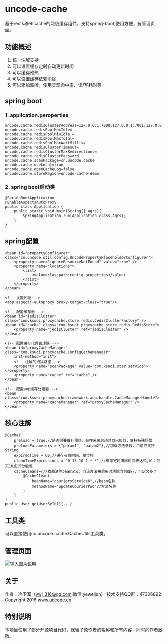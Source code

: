 uncode-cache
===========

基于redis和ehcache的两级缓存组件，支持spring-boot,使用方便，有管理页面。


## 功能概述
1. 统一注解支持
2. 可以设置缓存定时自动更新时间
3. 可以缓存预热
4. 可以设置缓存依赖消除
5. 可以添加监听，使用实现命中率、读/写耗时等



## spring boot

### 1. application.peroperties
	uncode.cache.redisClusterAddress=127.0.0.1:7000;127.0.0.1:7001;127.0.0.1:7002;127.0.0.1:7003;127.0.0.1:7004;127.0.0.1:7005
	uncode.cache.redisPoolMaxIdle=
	uncode.cache.redisPoolMinIdle =
	uncode.cache.redisPoolMaxTotal=
	uncode.cache.redisPoolMaxWaitMillis=
	uncode.cache.redisClusterTimeout=
	uncode.cache.redisClusterMaxRedirections=
	uncode.cache.redisClusterPassword
	uncode.cache.scanPackage=cn.uncode.cache
	uncode.cache.useLocal=true
	uncode.cache.openCacheLog=false
	uncode.cache.storeRegion=uncode-cache-demo
	
### 2. spring boot启动类
	@SpringBootApplication
	@EnableAspectJAutoProxy
	public class Application {
		public static void main(String[] agrs){
			SpringApplication.run(Application.class,agrs);
		}
	}

## spring配置

	<bean id="propertyConfigurer" class="cn.uncode.util.config.UncodePropertyPlaceholderConfigurer"> 
		<property name="ignoreResourceNotFound" value="true" /> 
		<property name="locations"> 
			<list> 
		   		<value>classpath:config.properties</value> 
		   	</list> 
		</property>
	</bean> 

	<!-- 设置代理 -->
	<aop:aspectj-autoproxy proxy-target-class="true"/>
	
	<!-- 配置缓存池 -->
	<bean id="jedisCluster" class="com.ksudi.proxycache.store.redis.JedisClusterFactory" />
	<bean id="cache" class="com.ksudi.proxycache.store.redis.RedisStore">
		<property name="jedisCluster" ref="jedisCluster" />
	</bean>
	
	<!-- 配置缓存代理管理器 -->
	<bean id="proxyCacheManager" class="com.ksudi.proxycache.ConfigCacheManager"
		init-method="init">
		<!-- 注解的扫描路径 -->
		<property name="scanPackage" value="com.ksudi.star.service"></property>
		<property name="cache" ref="cache" />
	</bean>

	<!-- 配置aop缓存处理器 -->
	<bean class="com.ksudi.proxycache.framework.aop.handle.CacheManagerHandle">
		<property name="cacheManager" ref="proxyCacheManager" />
	</bean>
	



## 核心注解

	@Cache(
		preload = true,//是否需要缓存预热，会在系统启动时自已加载，支持特殊场景
		preloadParameters = {"param1", "param2"},//加载方法参数，目前只支持String
		expiredTime = 60,//缓存有效时间，单位秒
		cleanTimeExpressions = "0 15 10 ? * *",//缓存定时清除时间表达式,如：每天10点15分触发
		cacheCleans={//依赖清除bean定义，当该方法被调用时清除当前缓存，可定义多个
			@CacheClean(
				beanName="couriersService6",//bean名称
				methodName="updateCourierPwd"//方法名称
			)
		}
	)
	public User getUserById(){...}



## 工具类

可以直接使用cn.uncode.cache.CacheUtils工具类。

## 管理页面

![输入图片说明](https://git.oschina.net/uploads/images/2017/0625/163508_6824afd3_277761.png "在这里输入图片标题")
## 关于

作者：冶卫军（ywj_316@qq.com,微信:yeweijun）
技术支持QQ群：47306892
Copyright 2018 www.uncode.cn

## 特别说明

本项目使用了部分开源项目代码，保留了原作者的名称和所有内容，同时向作者致敬。

